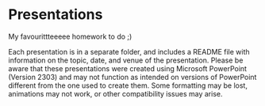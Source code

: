 # Presentations

My favourittteeeee homework to do ;)

Each presentation is in a separate folder, and includes a README file with information on the topic, date, and venue of the presentation. Please be aware that these presentations were created using Microsoft PowerPoint (Version 2303) and may not function as intended on versions of PowerPoint different from the one used to create them. Some formatting may be lost, animations may not work, or other compatibility issues may arise.
